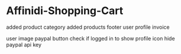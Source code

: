 # Affinidi-Shopping-Cart

added product category
added products
footer
user profile
invoice

user image
paypal button
check if logged in to show profile icon
hide paypal api key
